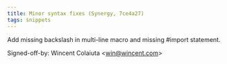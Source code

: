 ```yaml
---
title: Minor syntax fixes (Synergy, 7ce4a27)
tags: snippets
---
```


Add missing backslash in multi-line macro and missing \#import statement.

Signed-off-by: Wincent Colaiuta &lt;win@wincent.com&gt;
